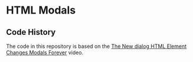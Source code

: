 # HTML Modals

## Code History

The code in this repository is based on the
[The New dialog HTML Element Changes Modals Forever](https://youtu.be/ywtkJkxJsdg)
video.
